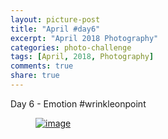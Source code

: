 ```yaml
---
layout: picture-post
title: "April #day6"
excerpt: "April 2018 Photography"
categories: photo-challenge
tags: [April, 2018, Photography]
comments: true
share: true
---
```

Day 6 - Emotion #wrinkleonpoint


<figure>
	<a href="{{site.url}}/images/photo-challenge/april-2018/day6.jpeg"><img src="{{site.url}}/images/photo-challenge/april-2018/day6.jpeg" alt="image"></a>
</figure>
